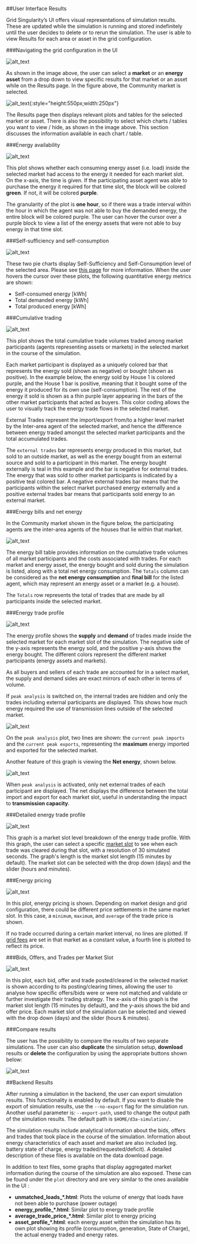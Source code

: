 ##User Interface Results

Grid Singularity’s UI offers visual representations of simulation results. These are updated while the simulation is running and stored indefinitely until the user decides to delete or to rerun the simulation. The user is able to view Results for each area or asset in the grid configuration.

###Navigating the grid configuration in the UI

![alt_text](img/results-1.png)

As shown in the image above, the user can select a **market** or an **energy asset** from a drop down to view specific results for that market or an asset while on the Results page. In the figure above, the Community market is selected.

![alt_text](img/results-2.png){:style="height:550px;width:250px"}

The Results page then displays relevant plots and tables for the selected market or asset. There is also the possibility to select which charts / tables you want to view / hide, as shown in the image above. This section discusses the information available in each chart / table.

###Energy availability

![alt_text](img/results-3.png)

This plot shows whether each consuming energy asset (i.e. load) inside the selected market had access to the energy it needed for each market slot. On the x-axis, the time is given. If the participating asset agent was able to purchase the energy it required for that time slot, the block will be colored **green**. If not, it will be colored **purple**.

The granularity of the plot is **one hour**, so if there was a trade interval within the hour in which the agent was not able to buy the demanded energy, the entire block will be colored purple. The user can hover the cursor over a purple block to view a list of the energy assets that were not able to buy energy in that time slot.

###Self-sufficiency and self-consumption

![alt_text](img/results-4.png)

These two pie charts display Self-Sufficiency and Self-Consumption level of the selected area. Please see [this page](self-sufficiency-consumption.md) for more information. When the user hovers the cursor over these plots, the following quantitative energy metrics are shown:

*   Self-consumed energy [kWh]
*   Total demanded energy [kWh]
*   Total produced energy [kWh]

###Cumulative trading

![alt_text](img/results-5.png)

This plot shows the total cumulative trade volumes traded among market participants (agents representing assets or markets) in the selected market in the course of the simulation.

Each market participant is displayed as a uniquely colored bar that represents the energy sold (shown as negative) or bought (shown as positive). In the example below, the energy sold by House 1 is colored purple, and the House 1 bar is positive, meaning that it bought some of the energy it produced for its own use (self-consumption). The rest of the energy it sold is shown as a thin purple layer appearing in the bars of the other market participants that acted as buyers. This color coding allows the user to visually track the energy trade flows in the selected market.

External Trades represent the import/export from/to a higher level market by the Inter-area agent of the selected market, and hence the difference between energy traded amongst the selected market participants and the total accumulated trades.

The `external trades` bar represents energy produced in this market, but sold to an outside market, as well as the energy bought from an external source and sold to a participant in this market. The energy bought externally is teal in this example and the bar is negative for external trades. The energy that was sold to other market participants is indicated by a positive teal colored bar. A negative external trades bar means that the participants within the select market purchased energy externally and a positive external trades bar means that participants sold energy to an external market.

###Energy bills and net energy

In the Community market shown in the figure below, the participating agents are the inter-area agents of the houses that lie within that market.

![alt_text](img/results-6.png)

The energy bill table provides information on the cumulative trade volumes of all market participants and the costs associated with trades. For each market and energy asset, the energy bought and sold during the simulation is listed, along with a total net energy consumption. The `Totals` column can be considered as the **net energy consumption** and **final bill** for the listed agent, which may represent an energy asset or a market (e.g. a house).

The `Totals` row represents the total of trades that are made by all participants inside the selected market.

###Energy trade profile

![alt_text](img/results-7.png)

The energy profile shows the **supply** and **demand** of trades made inside the selected market for each market slot of the simulation. The negative side of the y-axis represents the energy sold, and the positive y-axis shows the energy bought. The different colors represent the different market participants (energy assets and markets).

As all buyers and sellers of each trade are accounted for in a select market, the supply and demand sides are exact mirrors of each other in terms of volume.

If `peak analysis` is switched on, the internal trades are hidden and only the trades including external participants are displayed. This shows how much energy required the use of transmission lines outside of the selected market.

![alt_text](img/results-8.png)

On the `peak analysis` plot, two lines are shown: the `current peak imports` and the `current peak exports`, representing the **maximum** energy imported and exported for the selected market.

Another feature of this graph is viewing the **Net energy**, shown below.

![alt_text](img/results-9.png)


When `peak analysis` is activated, only net external trades of each participant are displayed. The net displays the difference between the total import and export for each market slot, useful in understanding the impact to **transmission capacity**.

###Detailed energy trade profile

![alt_text](img/results-10.png)

This graph is a market slot level breakdown of the energy trade profile. With this graph, the user can select a specific [market slot](markets.md) to see when each trade was cleared during that slot, with a resolution of 30 simulated seconds. The graph's length is the market slot length (15 minutes by default). The market slot can be selected with the drop down (days) and the slider (hours and minutes).

###Energy pricing

![alt_text](img/results-11.png)

In this plot, energy pricing is shown. Depending on market design and grid configuration, there could be different price settlements in the same market slot. In this case, a `minimum`, `maximum`, and `average` of the trade price is shown.

If no trade occurred during a certain market interval, no lines are plotted. If [grid fees](grid-fee-accounting.md) are set in that market as a constant value, a fourth line is plotted to reflect its price.

###Bids, Offers, and Trades per Market Slot

![alt_text](img/results-12.png)

In this plot, each bid, offer and trade posted/cleared in the selected market is shown according to its posting/clearing times, allowing the user to analyse how specific offers/bids were or were not matched and validate or further investigate their trading strategy. The x-axis of this graph is the market slot length (15 minutes by default), and the y-axis shows the bid and offer price. Each market slot of the simulation can be selected and viewed with the drop down (days) and the slider (hours & minutes).

###Compare results

The user has the possibility to compare the results of two separate simulations. The user can also **duplicate** the simulation setup, **download** results or **delete** the configuration by using the appropriate buttons shown below:

![alt_text](img/results-13.png)

##Backend Results

After running a simulation in the backend, the user can export simulation results. This functionality is enabled by default. If you want to disable the export of simulation results, use the `--no-export` flag for the simulation run. Another useful parameter is: `--export-path`, used to change the output path of the simulation results. The default path is `$HOME/d3a-simulation/`.

The simulation results include analytical information about the bids, offers and trades that took place in the course of the simulation. Information about energy characteristics of each asset and market are also included (eg. battery state of charge, energy traded/requested/deficit). A detailed description of these files is available on the data download page.

In addition to text files, some graphs that display aggregated market information during the course of the simulation are also exposed. These can be found under the `plot` directory and are very similar to the ones available in the UI :

*   **unmatched_loads_*.html**: Plots the volume of energy that loads have not been able to purchase (power outage)
*   **energy_profile_*.html**: Similar plot to energy trade profile
*   **average_trade_price_*.html**: Similar plot to energy pricing
*   **asset_profile_*.html**: each energy asset within the simulation has its own plot showing its profile (consumption, generation, State of Charge), the actual energy traded and energy rates.

